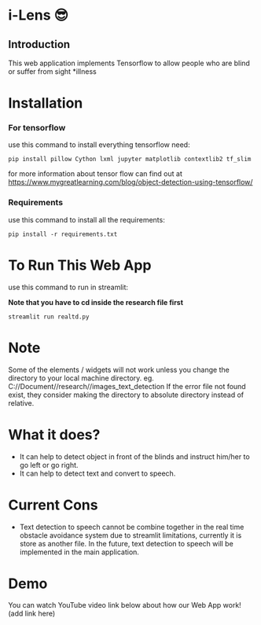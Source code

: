 # i-Lens :sunglasses:

## Introduction
This web application implements Tensorflow to allow people who are blind or suffer from sight *illness

# Installation
### For tensorflow
use this command to install everything tensorflow need:
```
pip install pillow Cython lxml jupyter matplotlib contextlib2 tf_slim
```
for more information about tensor flow can find out at https://www.mygreatlearning.com/blog/object-detection-using-tensorflow/

### Requirements
use this command to install all the requirements:
```
pip install -r requirements.txt
```
# To Run This Web App
use this command to run in streamlit: 

**Note that you have to cd inside the research file first**
```
streamlit run realtd.py
```

# Note
Some of the elements / widgets will not work unless you change the directory to your local machine directory.
eg. C://Document//research//images_text_detection
If the error file not found exist, they consider making the directory to absolute directory instead of relative.

# What it does?
- It can help to detect object in front of the blinds and instruct him/her to go left or go right.
- It can help to detect text and convert to speech.

# Current Cons
- Text detection to speech cannot be combine together in the real time obstacle avoidance system due to streamlit limitations, currently it is store as another file. In the future, text detection to speech will be implemented in the main application. 

# Demo
You can watch YouTube video link below about how our Web App work! 
(add link here)
